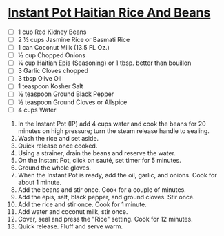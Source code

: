 # [Instant Pot Haitian Rice And Beans](https://www.savorythoughts.com/instant-pot-haitian-rice-beans/#recipe)

- [ ] 1 cup Red Kidney Beans
- [ ] 2 ½ cups Jasmine Rice or Basmati Rice
- [ ] 1 can Coconut Milk (13.5 FL Oz.)
- [ ] ⅓ cup Chopped Onions
- [ ] ¼ cup Haitian Epis (Seasoning) or 1 tbsp. better than bouillon
- [ ] 3 Garlic Cloves chopped
- [ ] 3 tbsp Olive Oil
- [ ] 1 teaspoon Kosher Salt
- [ ] ½ teaspoon Ground Black Pepper
- [ ] ½ teaspoon Ground Cloves or Allspice
- [ ] 4 cups Water

1. In the Instant Pot (IP) add 4 cups water and cook the beans for 20 minutes on high pressure; turn the steam release handle to sealing.
2. Wash the rice and set aside.
3. Quick release once cooked.
4. Using a strainer, drain the beans and reserve the water.
5. On the Instant Pot, click on sauté, set timer for 5 minutes.
6. Ground the whole gloves.
7. When the Instant Pot is ready, add the oil, garlic, and onions. Cook for about 1 minute.
8. Add the beans and stir once. Cook for a couple of minutes.
9. Add the epis, salt, black pepper, and ground cloves. Stir once.
10. Add the rice and stir once. Cook for 1 minute.
11. Add water and coconut milk, stir once.
12. Cover, seal and press the "Rice" setting. Cook for 12 minutes.
13. Quick release. Fluff and serve warm.
